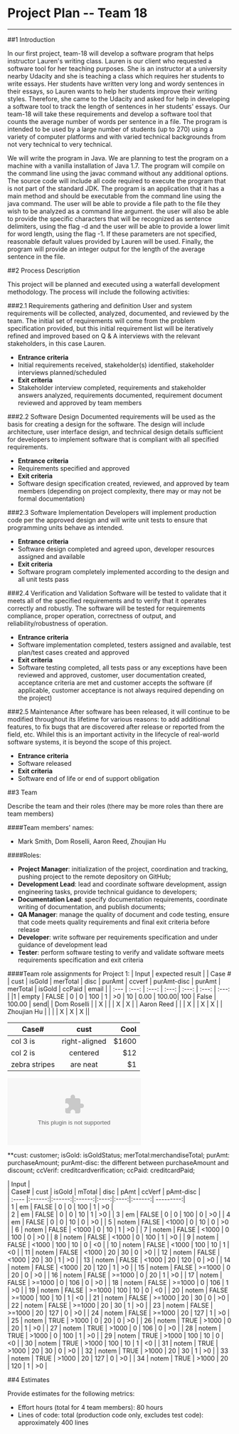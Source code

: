 # **Project Plan -- Team 18**
-------------------------
##1 Introduction

In our first project, team-18 will develop a software program that helps instructor Lauren's writing class. Lauren is our client who requested a software tool for her teaching purposes. She is an instructor at a university nearby Udacity and she is teaching a class which requires her students to write essays. Her students have written very long and wordy sentences in their essays, so Lauren wants to help her students improve their writing styles. Therefore, she came to the Udacity and asked for help in developing a software tool to track the length of sentences in her students' essays.
Our team-18 will take these requirements and develop a software tool that counts the average number of words per sentence in a file. The program is intended to be used by a large number of students (up to 270) using a variety of computer platforms and with varied technical backgrounds from not very technical to very technical.

We will write the program in Java. We are planning to test the program on a machine with a vanilla installation of Java 1.7. The program will compile on the command line using the javac command without any additional options. The source code will include all code required to execute the program that is not part of the standard JDK. The program is an application that it has a main method and should be executable from the command line using the java command. The user will be able to provide a file path to the file they wish to be analyzed as a command line argument. the user will also be able to provide the specific characters that will be recognized as sentence delimiters, using the flag -d and the user will be able to provide a lower limit for word length, using the flag -1.  If these parameters are not specified, reasonable default values provided by Lauren will be used. Finally, the program will provide an integer output for the length of the average sentence in the file. 

##2 Process Description

This project will be planned and executed using a waterfall development methodology.  The process will include the following activities:

###2.1 Requirements gathering and definition
User and system requirements will be collected, analyzed, documented, and reviewed by the team.  The initial set of requirements will come from the problem specification provided, but this initial requirement list will be iteratively refined and improved based on Q & A interviews with the relevant stakeholders, in this case Lauren.
- **Entrance criteria**
- Initial requirements received, stakeholder(s) identified, stakeholder interviews planned/scheduled
- **Exit criteria**
- Stakeholder interview completed, requirements and stakeholder answers analyzed, requirements documented, requirement document reviewed and approved by team members

###2.2 Software Design
Documented requirements will be used as the basis for creating a design for the software.  The design will include architecture, user interface design, and technical design details sufficient for developers to implement software that is compliant with all specified requirements.
- **Entrance criteria**
- Requirements specified and approved
- **Exit criteria**
- Software design specification created, reviewed, and approved by team members (depending on project complexity, there may or may not be formal documentation)

###2.3 Software Implementation
Developers will implement production code per the approved design and will write unit tests to ensure that programming units behave as intended.
- **Entrance criteria**
- Software design completed and agreed upon, developer resources assigned and available
- **Exit criteria**
- Software program completely implemented according to the design and all unit tests pass

###2.4 Verification and Validation
Software will be tested to validate that it meets all of the specified requirements and to verify that it operates correctly and robustly.  The software will be tested for requirements compliance, proper operation, correctness of output, and reliability/robustness of operation.
- **Entrance criteria**
- Software implementation completed, testers assigned and available, test plan/test cases created and approved
- **Exit criteria**
- Software testing completed, all tests pass or any exceptions have been reviewed and approved, customer, user documentation created, acceptance criteria are met and customer accepts the software (if applicable, customer acceptance is not always required depending on the project)

###2.5 Maintenance
After software has been released, it will continue to be modified throughout its lifetime for various reasons: to add additional features, to fix bugs that are discovered after release or reported from the field, etc.  Whilel this is an important activity in the lifecycle of real-world software systems, it is beyond the scope of this project.
- **Entrance criteria**
- Software released
- **Exit criteria**
- Software end of life or end of support obligation
 
 
##3 Team

Describe the team and their roles (there may be more roles than there are team members)

####Team members' names: 
- Mark Smith, Dom Roselli, Aaron Reed, Zhoujian Hu

####Roles: 
- **Project Manager**: initialization of the project, coordination and tracking, pushing project to the remote depository on GitHub;
-  **Development Lead**: lead and coordinate software development, assign engineering tasks, provide technical guidance to developers;
-  **Documentation Lead**: specify documentation requirements, coordinate writing of documentation, and publish documents;
-  **QA Manager**: manage the quality of document and code testing, ensure that code meets quality requirements and final exit criteria before release
-  **Developer**: write software per requirements specification and under guidance of development lead
-  **Tester**: perform software testing to verify and validate software meets requirements specification and exit criteria

####Team role assignments for Project 1:
|            Input                                                         |       expected result                       |
| Case # | cust | isGold | merTotal | disc | purAmt | ccverf | purAmt-disc | purAmt | merTotal | isGold | ccPaid | email |
| :--- | :---: | :---: | :---: | :---: | :---: | :---: |
|1  | empty | FALSE | 0 | 0 | 100 | 1 | >0 | 10 | 0.00 | 100.00| 100 | False | 100.00 | send|
| Dom Roselli | | X | | | X | X |
| Aaron Reed  | | | X | | X | X |
| Zhoujian Hu | | | | X | X | X ||

| Case#        | cust           | Cool  |
| ------------- |:-------------:| -----:|
| col 3 is      | right-aligned | $1600 |
| col 2 is      | centered      |   $12 |
| zebra stripes | are neat      |    $1 |


![PReMS-UML-test](./Project1/testcase.csv) 

**cust: customer; isGold: isGoldStatus; merTotal:merchandiseTotal; purAmt: purchaseAmount; purAmt-disc: the different between purchaseAmount and discount; ccVerif: creditcardverification; ccPaid: creditcardPaid;                                     


|         Input                                                       |                                                      
| Case# | cust   | isGold | mTotal | disc | pAmt | ccVerf | pAmt-disc |                                                      
| :---- |:------:|:------:|:------:|:----:|:----:|:------:| ---------:|                                                      
| 1     | em     | FALSE  | 0      | 0    | 100  | 1      | >0        |                                                      
| 2     | em     | FALSE  | 0      | 0    | 10   | 1      | >0        |
| 3     | em     | FALSE  | 0      | 0    | 100  | 0      | >0        |
| 4     | em     | FALSE  | 0      | 0    | 10   | 0      | >0        |
| 5     | notem  | FALSE  | <1000  | 0    | 10   | 0      | >0        |
| 6     | notem  | FALSE  | <1000  | 0    | 10   | 1      | >0        |
| 7     | notem  | FALSE  | <1000  | 0    | 100  | 0      | >0        |
| 8     | notem  | FALSE  | <1000  | 0    | 100  | 1      | >0        |
| 9     | notem  | FALSE  | <1000  | 100  | 10   | 0      | <0        |
| 10    | notem  | FALSE  | <1000  | 100  | 10   | 1      | <0        |
| 11    | notem  | FALSE  | <1000  | 20   | 30   | 0      | >0        |
| 12    | notem  | FALSE  | <1000  | 20   | 30   | 1      | >0        |
| 13    | notem  | FALSE  | <1000  | 20   | 120  | 0      | >0        |
| 14    | notem  | FALSE  | <1000  | 20   | 120  | 1      | >0        |
| 15    | notem  | FALSE  | >=1000 | 0    | 20   | 0      | >0        |
| 16    | notem  | FALSE  | >=1000 | 0    | 20   | 1      | >0        |
| 17    | notem  | FALSE  | >=1000 | 0    | 106  | 0      | >0        |
| 18    | notem  | FALSE  | >=1000 | 0    | 106  | 1      | >0        |
| 19    | notem  | FALSE  | >=1000 | 100  | 10   | 0      | <0        |
| 20    | notem  | FALSE  | >=1000 | 100  | 10   | 1      | <0        |
| 21    | notem  | FALSE  | >=1000 | 20   | 30   | 0      | >0        |
| 22    | notem  | FALSE  | >=1000 | 20   | 30   | 1      | >0        |
| 23    | notem  | FALSE  | >=1000 | 20   | 127  | 0      | >0        |
| 24    | notem  | FALSE  | >=1000 | 20   | 127  | 1      | >0        |
| 25    | notem  | TRUE   | >1000  | 0    | 20   | 0      | >0        |
| 26    | notem  | TRUE   | >1000  | 0    | 20   | 1      | >0        |
| 27    | notem  | TRUE   | >1000  | 0    | 106  | 0      | >0        |
| 28    | notem  | TRUE   | >1000  | 0    | 100  | 1      | >0        |
| 29    | notem  | TRUE   | >1000  | 100  | 10   | 0      | <0        |
| 30    | notem  | TRUE   | >1000  | 100  | 10   | 1      | <0        |
| 31    | notem  | TRUE   | >1000  | 20   | 30   | 0      | >0        |
| 32    | notem  | TRUE   | >1000  | 20   | 30   | 1      | >0        |
| 33    | notem  | TRUE   | >1000  | 20   | 127  | 0      | >0        |
| 34    | notem  | TRUE   | >1000  | 20   | 120  | 1      | >0        |

##4 Estimates

Provide estimates for the following metrics:

- Effort hours (total for 4 team members): 80 hours
- Lines of code: total (production code only, excludes test code): approximately 400 lines 
